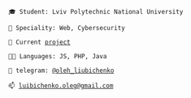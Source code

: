 <code>🎓 Student: Lviv Polytechnic National University</code>

<code>👷 Speciality: Web, Cybersecurity</code>

<code>🧻 Current [project](https://github.com/TheLegend30/ZenithCare)</code><br>

<code>🧑‍💻 Languages: JS, PHP, Java</code>

<code>💬 telegram: [@oleh_liubichenko](https://telegram.me/oleh_liubichenko)</code>

<code>📫 [luibichenko.oleg@gmail.com](mailto:luibichenko.oleg@gmail.com)</code>
